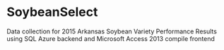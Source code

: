 # SoybeanSelect
Data collection for 2015 Arkansas Soybean Variety Performance Results using SQL Azure backend and Microsoft Access 2013 compile frontend
